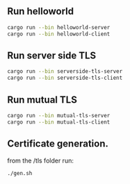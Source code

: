 ## Run helloworld

```bash
cargo run --bin helloworld-server
cargo run --bin helloworld-client
```

## Run server side TLS

```bash
cargo run --bin serverside-tls-server
cargo run --bin serverside-tls-client
```

## Run mutual TLS

```bash
cargo run --bin mutual-tls-server
cargo run --bin mutual-tls-client
```

## Certificate generation.
from the /tls folder run:

```bash
./gen.sh
```
